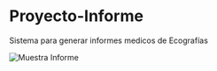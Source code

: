 # Proyecto-Informe
Sistema para generar informes medicos de Ecografías

![Muestra Informe](https://user-images.githubusercontent.com/69588238/141686024-a0a8fe01-81fc-4d28-9fb7-23f7e6185376.jpg)
